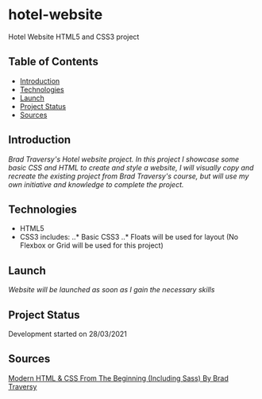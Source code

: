 # hotel-website
Hotel Website HTML5 and CSS3 project

## Table of Contents

* [Introduction](#Introduction)
* [Technologies](#Technologies)
* [Launch](#Launch)
* [Project Status](#Project-Status)
* [Sources](#Sources)

## Introduction

*Brad Traversy's Hotel website project. In this project I showcase some basic CSS and HTML to create and style a website, I will visually copy and recreate the existing project from Brad Traversy's course, but will use my own initiative and knowledge to complete the project.*

## Technologies

* HTML5
* CSS3 includes:
..* Basic CSS3
..* Floats will be used for layout (No Flexbox or Grid will be used for this project)

## Launch

*Website will be launched as soon as I gain the necessary skills*

## Project Status

Development started on 28/03/2021

## Sources

[Modern HTML & CSS From The Beginning (Including Sass) By Brad Traversy](https://www.udemy.com/course/modern-html-css-from-the-beginning/?referralCode=EB0470C43F3C3E9AA306)
